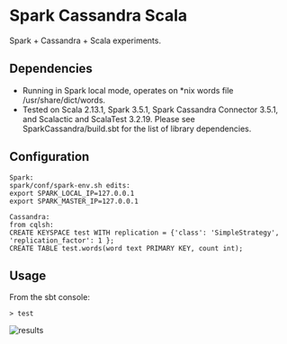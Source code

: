# Spark Cassandra Scala
Spark + Cassandra + Scala experiments.


## Dependencies
- Running in Spark local mode, operates on *nix words file /usr/share/dict/words.
- Tested on Scala 2.13.1, Spark 3.5.1, Spark Cassandra Connector 3.5.1, and Scalactic and ScalaTest 3.2.19. Please see SparkCassandra/build.sbt for the list of library dependencies.

## Configuration
```
Spark:
spark/conf/spark-env.sh edits:
export SPARK_LOCAL_IP=127.0.0.1
export SPARK_MASTER_IP=127.0.0.1
```
```
Cassandra:
from cqlsh:
CREATE KEYSPACE test WITH replication = {'class': 'SimpleStrategy', 'replication_factor': 1 };
CREATE TABLE test.words(word text PRIMARY KEY, count int);
```
## Usage
From the sbt console:
```
> test
```
![results](https://cloud.githubusercontent.com/assets/7256774/13377851/d5003c4e-ddb2-11e5-8c72-2c2aa3c93bfb.png)
